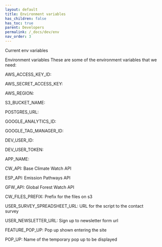 ```yaml
---
layout: default
title: Environment variables
has_children: false
has_toc: true
parent: Developers
permalink: /_docs/dev/env
nav_order: 3
---
```


Current env variables

Environment variables
These are some of the environment variables that we need:

AWS_ACCESS_KEY_ID:

AWS_SECRET_ACCESS_KEY:

AWS_REGION:

S3_BUCKET_NAME:

POSTGRES_URL:

GOOGLE_ANALYTICS_ID:

GOOGLE_TAG_MANAGER_ID:

DEV_USER_ID:

DEV_USER_TOKEN:

APP_NAME:

CW_API: Base Climate Watch API

ESP_API: Emission Pathways API

GFW_API: Global Forest Watch API

CW_FILES_PREFIX: Prefix for the files on s3

USER_SURVEY_SPREADSHEET_URL: URL for the script to the contact survey

USER_NEWSLETTER_URL: Sign up to newsletter form url


FEATURE_POP_UP: Pop up shown entering the site

POP_UP: Name of the temporary pop up to be displayed
